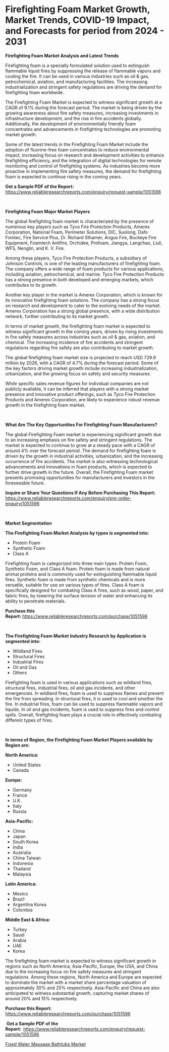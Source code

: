 <p><h1>Firefighting Foam Market Growth, Market Trends, COVID-19 Impact, and Forecasts for period from 2024 - 2031</h1></p><p><strong>Firefighting Foam Market Analysis and Latest Trends</strong></p>
<p><p>Firefighting foam is a specially formulated solution used to extinguish flammable liquid fires by suppressing the release of flammable vapors and cooling the fire. It can be used in various industries such as oil & gas, petrochemical, aviation, and manufacturing facilities. The increasing industrialization and stringent safety regulations are driving the demand for firefighting foam worldwide.</p><p>The Firefighting Foam Market is expected to witness significant growth at a CAGR of 9.1% during the forecast period. The market is being driven by the growing awareness about fire safety measures, increasing investments in infrastructure development, and the rise in fire accidents globally. Additionally, the development of environmentally friendly foam concentrates and advancements in firefighting technologies are promoting market growth.</p><p>Some of the latest trends in the Firefighting Foam Market include the adoption of fluorine-free foam concentrates to reduce environmental impact, increasing focus on research and development activities to enhance firefighting efficiency, and the integration of digital technologies for remote monitoring and control of firefighting systems. As industries become more proactive in implementing fire safety measures, the demand for firefighting foam is expected to continue rising in the coming years.</p></p>
<p><strong>Get a Sample PDF of the Report:&nbsp;</strong> <a href="https://www.reliableresearchreports.com/enquiry/request-sample/1051596">https://www.reliableresearchreports.com/enquiry/request-sample/1051596</a></p>
<p>&nbsp;</p>
<p><strong>Firefighting Foam Major Market Players</strong></p>
<p><p>The global firefighting foam market is characterized by the presence of numerous key players such as Tyco Fire Protection Products, Amerex Corporation, National Foam, Perimeter Solutions, DIC, Suolong, Dafo Fomtec, Fire Service Plus, Dr. Richard Sthamer, Angus Fire, Buckeye Fire Equipment, Foamtech Antifire, Orchidee, Profoam, Jiangya, Langchao, Liuli, WFS, Nenglin, and K. V. Fire. </p><p>Among these players, Tyco Fire Protection Products, a subsidiary of Johnson Controls, is one of the leading manufacturers of firefighting foam. The company offers a wide range of foam products for various applications, including aviation, petrochemical, and marine. Tyco Fire Protection Products has a strong presence in both developed and emerging markets, which contributes to its growth.</p><p>Another key player in the market is Amerex Corporation, which is known for its innovative firefighting foam solutions. The company has a strong focus on research and development to cater to the evolving needs of the market. Amerex Corporation has a strong global presence, with a wide distribution network, further contributing to its market growth.</p><p>In terms of market growth, the firefighting foam market is expected to witness significant growth in the coming years, driven by rising investments in fire safety measures across industries such as oil & gas, aviation, and chemical. The increasing incidence of fire accidents and stringent regulations regarding fire safety are also contributing to market growth.</p><p>The global firefighting foam market size is projected to reach USD 729.9 million by 2026, with a CAGR of 4.7% during the forecast period. Some of the key factors driving market growth include increasing industrialization, urbanization, and the growing focus on safety and security measures.</p><p>While specific sales revenue figures for individual companies are not publicly available, it can be inferred that players with a strong market presence and innovative product offerings, such as Tyco Fire Protection Products and Amerex Corporation, are likely to experience robust revenue growth in the firefighting foam market.</p></p>
<p>&nbsp;</p>
<p><strong>What Are The Key Opportunities For Firefighting Foam Manufacturers?</strong></p>
<p><p>The global Firefighting Foam market is experiencing significant growth due to an increasing emphasis on fire safety and stringent regulations. The market is expected to continue to grow at a steady pace with a CAGR of around 4% over the forecast period. The demand for firefighting foam is driven by the growth in industrial activities, urbanization, and the increasing occurrence of fire accidents. The market is also witnessing technological advancements and innovations in foam products, which is expected to further drive growth in the future. Overall, the Firefighting Foam market presents promising opportunities for manufacturers and investors in the foreseeable future.</p></p>
<p><strong>Inquire or Share Your Questions If Any Before Purchasing This Report:</strong> <a href="https://www.reliableresearchreports.com/enquiry/pre-order-enquiry/1051596">https://www.reliableresearchreports.com/enquiry/pre-order-enquiry/1051596</a></p>
<p>&nbsp;</p>
<p><strong>Market Segmentation</strong></p>
<p><strong>The Firefighting Foam Market Analysis by types is segmented into:</strong></p>
<p><ul><li>Protein Foam</li><li>Synthetic Foam</li><li>Class A</li></ul></p>
<p><p>Firefighting foam is categorized into three main types: Protein Foam, Synthetic Foam, and Class A foam. Protein foam is made from natural animal proteins and is commonly used for extinguishing flammable liquid fires. Synthetic foam is made from synthetic chemicals and is more versatile, suitable for use on various types of fires. Class A foam is specifically designed for combating Class A fires, such as wood, paper, and fabric fires, by lowering the surface tension of water and enhancing its ability to penetrate materials.</p></p>
<p><strong>Purchase this Report:&nbsp;</strong><a href="https://www.reliableresearchreports.com/purchase/1051596">https://www.reliableresearchreports.com/purchase/1051596</a></p>
<p>&nbsp;</p>
<p><strong>The Firefighting Foam Market Industry Research by Application is segmented into:</strong></p>
<p><ul><li>Wildland Fires</li><li>Structural Fires</li><li>Industrial Fires</li><li>Oil and Gas</li><li>Others</li></ul></p>
<p><p>Firefighting foam is used in various applications such as wildland fires, structural fires, industrial fires, oil and gas incidents, and other emergencies. In wildland fires, foam is used to suppress flames and prevent the fire from spreading. In structural fires, it is used to cool and smother the fire. In industrial fires, foam can be used to suppress flammable vapors and liquids. In oil and gas incidents, foam is used to suppress fires and control spills. Overall, firefighting foam plays a crucial role in effectively combating different types of fires.</p></p>
<p>&nbsp;</p>
<p><strong>In terms of Region, the Firefighting Foam Market Players available by Region are:</strong></p>
<p>
    <p> <strong> North America: </strong>
        <ul>
            <li>United States</li>
            <li>Canada</li>
        </ul>
        </p> 
    <p> <strong> Europe: </strong>
        <ul>
            <li>Germany</li>
            <li>France</li>
            <li>U.K.</li>
            <li>Italy</li>
            <li>Russia</li>
        </ul>
        </p> 
    <p> <strong> Asia-Pacific: </strong>
        <ul>
            <li>China</li>
            <li>Japan</li>
            <li>South Korea</li>
            <li>India</li>
            <li>Australia</li>
            <li>China Taiwan</li>
            <li>Indonesia</li>
            <li>Thailand</li>
            <li>Malaysia</li>
        </ul>
        </p> 
    <p> <strong> Latin America: </strong>
        <ul>
            <li>Mexico</li>
            <li>Brazil</li>
            <li>Argentina Korea</li>
            <li>Colombia</li>
        </ul>
        </p> 
    <p> <strong> Middle East & Africa: </strong>
        <ul>
            <li>Turkey</li>
            <li>Saudi</li>
            <li>Arabia</li>
            <li>UAE</li>
            <li>Korea</li>
        </ul>
    </p>
    </p>
<p><p>The firefighting foam market is expected to witness significant growth in regions such as North America, Asia-Pacific, Europe, the USA, and China due to the increasing focus on fire safety measures and stringent regulations. Among these regions, North America and Europe are expected to dominate the market with a market share percentage valuation of approximately 30% and 25% respectively. Asia-Pacific and China are also anticipated to witness substantial growth, capturing market shares of around 20% and 15% respectively.</p></p>
<p><strong>Purchase this Report: </strong><a href="https://www.reliableresearchreports.com/purchase/1051596">https://www.reliableresearchreports.com/purchase/1051596</a></p>
<p>&nbsp;<strong>Get a Sample PDF of the Report:&nbsp;&nbsp;</strong><a href="https://www.reliableresearchreports.com/enquiry/request-sample/1051596">https://www.reliableresearchreports.com/enquiry/request-sample/1051596</a></p>
<p><strong></strong></p>
<p><p><a href="https://changeable-paste-463.notion.site/Fixed-Water-Massage-Bathtubs-Market-Research-Report-Reveals-The-Latest-Trends-And-Opportunities-of-t-d20318cd27fd485f8d4e2863066e890e">Fixed Water Massage Bathtubs Market</a></p></p>